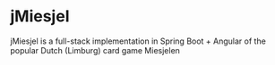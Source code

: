 # jMiesjel
jMiesjel is a full-stack implementation in Spring Boot + Angular of the popular Dutch (Limburg) card game Miesjelen
